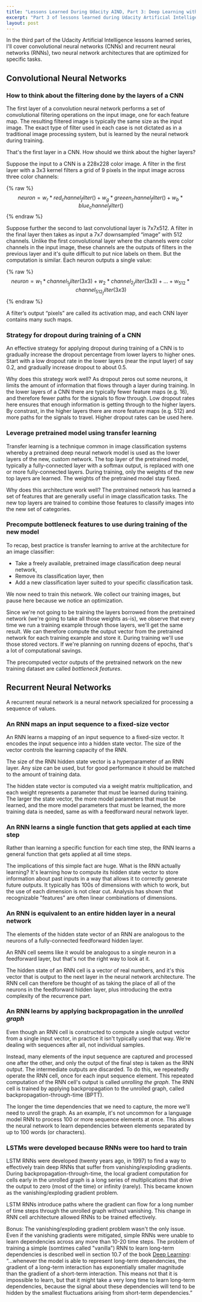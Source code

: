 ```yaml
---
title: "Lessons Learned During Udacity AIND, Part 3: Deep Learning with Convolutional Neural Networks and Recurrent Neural Networks"
excerpt: "Part 3 of lessons learned during Udacity Artificial Intelligence Nanodegree covers deep learning with convolutional neural networks (CNNs) and recurrent neural networks (RNNs)."
layout: post
---
```


In the third part of the Udacity Artificial Intelligence lessons learned series, I'll cover convolutional neural networks (CNNs) and recurrent neural networks (RNNs), two neural network architectures that are optimized for specific tasks.

## Convolutional Neural Networks

### How to think about the filtering done by the layers of a CNN

The first layer of a convolution neural network performs a set of convolutional filtering operations on the input image, one for each feature map. The resulting filtered image is typically the same size as the input image. The exact type of filter used in each case is not dictated as in a traditional image processing system, but is learned by the neural network during training.

That's the first layer in a CNN. How should we think about the higher layers?

Suppose the input to a CNN is a 228x228 color image. A filter in the first layer with a 3x3 kernel filters a grid of 9 pixels in the input image across three color channels:

{% raw %}
$$
neuron = w_r * red_channel_filter() + w_g * greeen_channel_filter() + w_b * blue_channel_filter()
$$
{% endraw %}

Suppose further the second to last convolutional layer is 7x7x512. A filter in the final layer then takes as input a 7x7 downsampled “image” with 512 channels. Unlike the first convolutional layer where the channels were color channels in the input image, these channels are the outputs of filters in the previous layer and it's quite difficult to put nice labels on them. But the computation is similar. Each neuron outputs a single value:

{% raw %}
$$
neuron = w_1 * channel_1_filter(3x3) + w_2 * channel_2_filter(3x3) + … + w_512 * channel_512_filter(3x3)
$$
{% endraw %}

A filter’s output “pixels” are called its activation map, and each CNN layer contains many such maps.

### Strategy for dropout during training of a CNN

An effective strategy for applying dropout during training of a CNN is to gradually increase the dropout percentage from lower layers to higher ones. Start with a low dropout rate in the lower layers (near the input layer) of say 0.2, and gradually increase dropout to about 0.5.

Why does this strategy work well? As dropout zeros out some neurons, it limits the amount of information that flows through a layer during training. In the lower layers of a CNN there are typically fewer feature maps (e.g. 16), and therefore fewer paths for the signals to flow through. Low dropout rates here ensures that enough information is getting through to the higher layers. By constrast, in the higher layers there are more feature maps (e.g. 512) and more paths for the signals to travel. Higher dropout rates can be used here.

### Leverage pretrained model using transfer learning

Transfer learning is a technique common in image classification systems whereby a pretrained deep neural network model is used as the lower layers of the new, custom network. The top layer of the pretrained model, typically a fully-connected layer with a softmax output, is replaced with one or more fully-connected layers. During training, only the weights of the new top layers are learned. The weights of the pretrained model stay fixed.

Why does this architecture work well? The pretrained network has learned a set of features that are generally useful in image classification tasks. The new top layers are trained to combine those features to classify images into the new set of categories.

### Precompute bottleneck features to use during training of the new model

To recap, best practice is transfer learning to arrive at the architecture for an image classifier:

  * Take a freely available, pretrained image classification deep neural network,
  * Remove its classification layer, then
  * Add a new classification layer suited to your specific classification task.

We now need to train this network. We collect our training images, but pause here because we notice an optimization.

Since we're not going to be training the layers borrowed from the pretrained network (we're going to take all those weights as-is), we observe that every time we run a training example through those layers, we'll get the same result. We can therefore compute the output vector from the pretrained network for each training example and store it. During training we'll use those stored vectors. If we're planning on running dozens of epochs, that's a lot of computational savings.

The precomputed vector outputs of the pretrained network on the new training dataset are called _bottleneck features_.

## Recurrent Neural Networks

A recurrent neural network is a neural network specialized for processing a sequence of values.

### An RNN maps an input sequence to a fixed-size vector

An RNN learns a mapping of an input sequence to a fixed-size vector. It encodes the input sequence into a hidden state vector. The size of the vector controls the learning capacity of the RNN.

The size of the RNN hidden state vector is a hyperparameter of an RNN layer. Any size can be used, but for good performance it should be matched to the amount of training data.

The hidden state vector is computed via a weight matrix multiplication, and each weight represents a parameter that must be learned during training. The larger the state vector, the more model parameters that must be learned, and the more model parameters that must be learned, the more training data is needed, same as with a feedforward neural network layer.

### An RNN learns a single function that gets applied at each time step

Rather than learning a specific function for each time step, the RNN learns a general function that gets applied at all time steps.

The implications of this simple fact are huge. What is the RNN actually learning? It's learning how to compute its hidden state vector to store information about past inputs in a way that allows it to correctly generate future outputs. It typically has 100s of dimensions with which to work, but the use of each dimension is not clear cut. Analysis has shown that recognizable "features" are often linear combinations of dimensions.

### An RNN is equivalent to an entire hidden layer in a neural network

The elements of the hidden state vector of an RNN are analogous to the neurons of a fully-connected feedforward hidden layer.

An RNN cell seems like it would be analogous to a single neuron in a feedforward layer, but that's not the right way to look at it.

The hidden state of an RNN cell is a vector of real numbers, and it's this vector that is output to the next layer in the neural network architecture. The RNN cell can therefore be thought of as taking the place of all of the neurons in the feedforward hidden layer, plus introducing the extra complexity of the recurrence part.

### An RNN learns by applying backpropagation in the _unrolled graph_

Even though an RNN cell is constructed to compute a single output vector from a single input vector, in practice it isn't typically used that way. We're dealing with sequences after all, not individual samples.

Instead, many elements of the input sequence are captured and processed one after the other, and only the output of the final step is taken as the RNN output. The intermediate outputs are discarded. To do this, we repeatedly operate the RNN cell, once for each input sequence element. This repeated computation of the RNN cell's output is called _unrolling the graph_. The RNN cell is trained by applying backpropagation to the unrolled graph, called backpropagation-through-time (BPTT).

The longer the time dependencies that we need to capture, the more we'll need to unroll the graph. As an example, it's not uncommon for a language model RNN to process 100 or more sequence elements at once. This allows the neural network to learn dependencies between elements separated by up to 100 words (or characters).

### LSTMs were developed because RNNs were too hard to train

LSTM RNNs were developed (twenty years ago, in 1997) to find a way to effectively train deep RNNs that suffer from vanishing/exploding gradients. During backpropagation-through-time, the local gradient computation for cells early in the unrolled graph is a long series of multiplications that drive the output to zero (most of the time) or infinity (rarely). This became known as the vanishing/exploding gradient problem.

LSTM RNNs introduce paths where the gradient can flow for a long number of time steps through the unrolled graph without vanishing. This change in RNN cell architecture allowed RNNs to be trained effectively.

Bonus: The vanishing/exploding gradient problem wasn't the only issue. Even if the vanishing gradients were mitigated, simple RNNs were unable to learn dependencies across any more than 10-20 time steps. The problem of training a simple (somtimes called "vanilla") RNN to learn long-term dependencies is described well in section 10.7 of the book [Deep Learning](http://www.deeplearningbook.org/contents/rnn.html):
“...whenever the model is able to represent long-term dependencies, the gradient of a long-term interaction has exponentially smaller magnitude than the gradient of a short-term interaction. This means not that it is impossible to learn, but that it might take a very long time to learn long-term dependencies, because the signal about these dependencies will tend to be hidden by the smallest fluctuations arising from short-term dependencies.”
